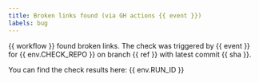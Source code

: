```yaml
---
title: Broken links found (via GH actions {{ event }})
labels: bug
---
```

{{ workflow }} found broken links. The check was triggered by {{ event }} for {{ env.CHECK_REPO }} on branch {{ ref }} with latest commit {{ sha }}.

You can find the check results here: {{ env.RUN_ID }}
